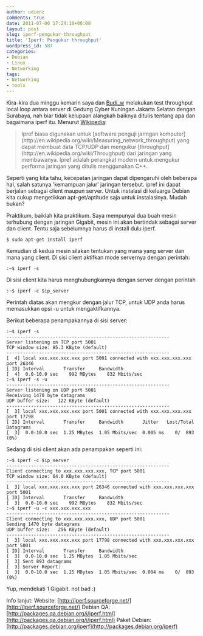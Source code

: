 ```yaml
---
author: udienz
comments: true
date: 2011-07-06 17:24:10+00:00
layout: post
slug: iperf-pengukur-throughput
title: 'Iperf: Pengukur throughput'
wordpress_id: 587
categories:
- Debian
- Linux
- Networking
tags:
- Networking
- tools
---
```


Kira-kira dua minggu kemarin saya dan [Budi_w](http://budiwijaya.or.id) melakukan test throughput local loop antara server di Gedung Cyber Kuningan Jakarta Selatan dengan Surabaya, nah biar tidak kelupaan alangkah baiknya ditulis tentang apa dan bagaimana iperf itu. Menurut [Wikipedia](http://en.wikipedia.org/wiki/Iperf):




<blockquote>Ipref biasa digunakan untuk [software penguji jaringan komputer](http://en.wikipedia.org/wiki/Measuring_network_throughput) yang dapat membuat data TCP/UDP dan mengukur [throughput](http://en.wikipedia.org/wiki/Throughput) dari jaringan yang membawanya. Ipref adalah perangkat modern untuk mengukur performa jaringan yang ditulis menggunakan C++.
</blockquote>



Seperti yang kita tahu, kecepatan jaringan dapat dipengaruhi oleh beberapa hal, salah satunya 'kemampuan jalur' jaringan tersebut. ipref ini dapat berjalan sebagai client maupun server. Untuk instalasi di keluarga Debian kita cukup mengetikkan apt-get/aptitude saja untuk instalasinya. Mudah bukan?

Praktikum, baiklah kita praktikum. Saya mempunyai dua buah mesin terhubung dengan jaringan Gigabit, mesin ini akan bertindak sebagai server dan client. Tentu saja sebelumnya harus di install dulu iperf.


    
    $ sudo apt-get install iperf



Kemudian di kedua mesin silakan tentukan yang mana yang server dan mana yang client. Di sisi client aktifkan mode servernya dengan perintah:


    
    :~$ iperf -s



Di sisi client kita harus menghubungkannya dengan server dengan perintah


    
    :~$ iperf -c $ip_server



Perintah diatas akan mengkur dengan jalur TCP, untuk UDP anda harus memasukkan opsi -u untuk mengaktifkannya.

Berikut beberapa penampakannya di sisi server:

    
    :~$ iperf -s
    ------------------------------------------------------------
    Server listening on TCP port 5001
    TCP window size: 85.3 KByte (default)
    ------------------------------------------------------------
    [  4] local xxx.xxx.xxx.xxx port 5001 connected with xxx.xxx.xxx.xxx port 26346
    [ ID] Interval       Transfer     Bandwidth
    [  4]  0.0-10.0 sec    992 MBytes    832 Mbits/sec
    :~$ iperf -s -u
    ------------------------------------------------------------
    Server listening on UDP port 5001
    Receiving 1470 byte datagrams
    UDP buffer size:   122 KByte (default)
    ------------------------------------------------------------
    [  3] local xxx.xxx.xxx.xxx port 5001 connected with xxx.xxx.xxx.xxx port 17798
    [ ID] Interval       Transfer     Bandwidth       Jitter   Lost/Total Datagrams
    [  3]  0.0-10.0 sec  1.25 MBytes  1.05 Mbits/sec  0.005 ms    0/  893 (0%)
    



Sedang di sisi client akan ada penampakan seperti ini:


    
    :~$ iperf -c $ip_server
    ------------------------------------------------------------
    Client connecting to xxx.xxx.xxx.xxx, TCP port 5001
    TCP window size: 64.0 KByte (default)
    ------------------------------------------------------------
    [  3] local xxx.xxx.xxx.xxx port 26346 connected with xxx.xxx.xxx.xxx port 5001
    [ ID] Interval       Transfer     Bandwidth
    [  3]  0.0-10.0 sec    992 MBytes    832 Mbits/sec
    :~$ iperf -u -c xxx.xxx.xxx.xxx
    ------------------------------------------------------------
    Client connecting to xxx.xxx.xxx.xxx, UDP port 5001
    Sending 1470 byte datagrams
    UDP buffer size:   256 KByte (default)
    ------------------------------------------------------------
    [  3] local xxx.xxx.xxx.xxx port 17798 connected with xxx.xxx.xxx.xxx port 5001
    [ ID] Interval       Transfer     Bandwidth
    [  3]  0.0-10.0 sec  1.25 MBytes  1.05 Mbits/sec
    [  3] Sent 893 datagrams
    [  3] Server Report:
    [  3]  0.0-10.0 sec  1.25 MBytes  1.05 Mbits/sec  0.004 ms    0/  893 (0%)
    



Yup, mendekati 1 Gigabit. not bad :)

Info lanjut:
Website: [http://iperf.sourceforge.net/](http://iperf.sourceforge.net/)
Debian QA: [http://packages.qa.debian.org/i/iperf.html](http://packages.qa.debian.org/i/iperf.html)
Paket Debian: [http://packages.debian.org/iperf](http://packages.debian.org/iperf)
